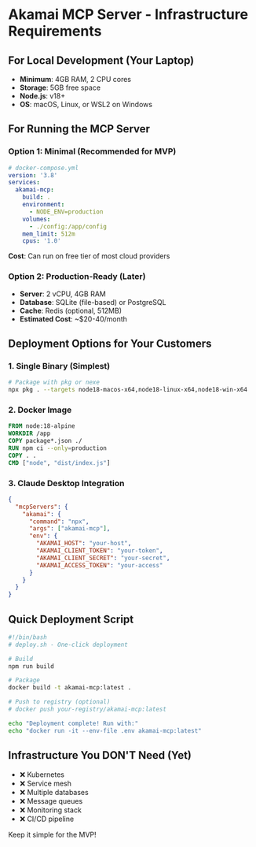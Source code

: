 # Akamai MCP Server - Infrastructure Requirements

## For Local Development (Your Laptop)
- **Minimum**: 4GB RAM, 2 CPU cores
- **Storage**: 5GB free space
- **Node.js**: v18+ 
- **OS**: macOS, Linux, or WSL2 on Windows

## For Running the MCP Server

### Option 1: Minimal (Recommended for MVP)
```yaml
# docker-compose.yml
version: '3.8'
services:
  akamai-mcp:
    build: .
    environment:
      - NODE_ENV=production
    volumes:
      - ./config:/app/config
    mem_limit: 512m
    cpus: '1.0'
```

**Cost**: Can run on free tier of most cloud providers

### Option 2: Production-Ready (Later)
- **Server**: 2 vCPU, 4GB RAM
- **Database**: SQLite (file-based) or PostgreSQL
- **Cache**: Redis (optional, 512MB)
- **Estimated Cost**: ~$20-40/month

## Deployment Options for Your Customers

### 1. Single Binary (Simplest)
```bash
# Package with pkg or nexe
npx pkg . --targets node18-macos-x64,node18-linux-x64,node18-win-x64
```

### 2. Docker Image
```dockerfile
FROM node:18-alpine
WORKDIR /app
COPY package*.json ./
RUN npm ci --only=production
COPY . .
CMD ["node", "dist/index.js"]
```

### 3. Claude Desktop Integration
```json
{
  "mcpServers": {
    "akamai": {
      "command": "npx",
      "args": ["akamai-mcp"],
      "env": {
        "AKAMAI_HOST": "your-host",
        "AKAMAI_CLIENT_TOKEN": "your-token",
        "AKAMAI_CLIENT_SECRET": "your-secret",
        "AKAMAI_ACCESS_TOKEN": "your-access"
      }
    }
  }
}
```

## Quick Deployment Script
```bash
#!/bin/bash
# deploy.sh - One-click deployment

# Build
npm run build

# Package
docker build -t akamai-mcp:latest .

# Push to registry (optional)
# docker push your-registry/akamai-mcp:latest

echo "Deployment complete! Run with:"
echo "docker run -it --env-file .env akamai-mcp:latest"
```

## Infrastructure You DON'T Need (Yet)
- ❌ Kubernetes
- ❌ Service mesh
- ❌ Multiple databases
- ❌ Message queues
- ❌ Monitoring stack
- ❌ CI/CD pipeline

Keep it simple for the MVP!